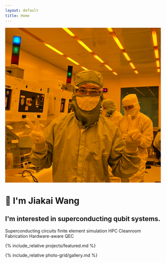 ```yaml
---
layout: default
title: Home
---
```


<link rel="stylesheet" href="/assets/css/home.css">
<script src="/assets/js/home.js" defer></script>

<div class="intro-container">
    <div class="intro-image">
        <img src="/photo-grid/images/clean_room.png" alt=" " />
    </div>
    <div class="intro-content">
        <h1>👋 I'm Jiakai Wang</h1>
        <h2>I'm interested in superconducting qubit systems. </h2>
        <div class="tags">
            <span class="tag">Superconducting circuits finite element simulation</span>
            <span class="tag">HPC</span>
            <span class="tag">Cleanroom Fabrication</span>
            <span class="tag">Hardware-aware QEC</span>
        </div>
    </div>
</div>

{% include_relative projects/featured.md %}

{% include_relative photo-grid/gallery.md %}
